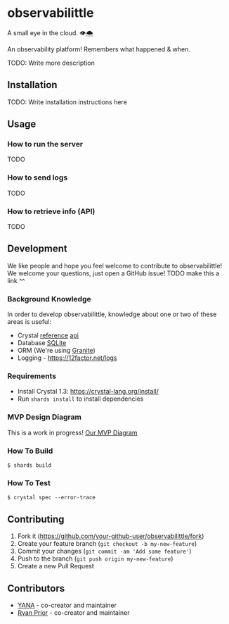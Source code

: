 # observabilittle

A small eye in the cloud. 👁️🌨️

An observability platform! Remembers what happened & when.

TODO: Write more description


## Installation

TODO: Write installation instructions here

## Usage

### How to run the server
TODO
### How to send logs
TODO
### How to retrieve info (API)
TODO

## Development

We like people and hope you feel welcome to contribute to observabilittle!
We welcome your questions, just open a GitHub issue!
                       TODO make this a link ^^

### Background Knowledge
In order to develop observabilittle, knowledge about one or two of these areas is useful:
- Crystal
  [reference](https://crystal-lang.org/reference/1.3/)
  [api](https://crystal-lang.org/api/1.3.2/)
- Database [SQLite](https://sqlite.org/index.html)
- ORM (We're using [Granite](https://github.com/amberframework/granite))
- Logging - https://12factor.net/logs

### Requirements
- Install Crystal 1.3: https://crystal-lang.org/install/
- Run `shards install` to install dependencies

### MVP Design Diagram
This is a work in progress!  [Our MVP Diagram](docs/observabilittle_mvp.svg)


### How To Build

```
$ shards build
```

### How To Test

```
$ crystal spec --error-trace
```

## Contributing

1. Fork it (<https://github.com/your-github-user/observabilittle/fork>)
2. Create your feature branch (`git checkout -b my-new-feature`)
3. Commit your changes (`git commit -am 'Add some feature'`)
4. Push to the branch (`git push origin my-new-feature`)
5. Create a new Pull Request

## Contributors

- [YANA](https://github.com/where-is-x) - co-creator and maintainer
- [Ryan Prior](https://github.com/ryanprior) - co-creator and maintainer